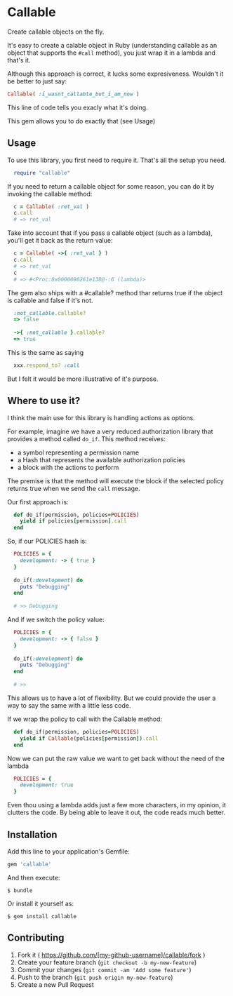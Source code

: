# Callable

Create callable objects on the fly.

It's easy to create a calable object in Ruby (understanding callable
as an object that supports the `#call` method), you just wrap it in a
lambda and that's it. 

Although this approach is correct, it lucks some expresiveness. Wouldn't it
be better to just say:

```ruby
Callable( :i_wasnt_callable_but_i_am_now )
```

This line of code tells you exacly what it's doing.

This gem allows you to do exactly that (see Usage)


## Usage

To use this library, you first need to require it. That's all the setup you need.

```ruby
  require "callable"
```

If you need to return a callable object for some reason, you can do it by invoking the callable method:

```ruby
  c = Callable( :ret_val )
  c.call
  # => ret_val
```

Take into account that if you pass a callable object (such as a
lambda), you'll get it back as the return value:

```ruby
  c = Callable( ->{ :ret_val } )
  c.call
  # => ret_val
  c
  # => #<Proc:0x0000000261e138@-:6 (lambda)>
```

The gem also ships with a #callable? method thar returns true if the
object is callable and false if it's not.

```ruby
  :not_callable.callable?
  => false
  
  ->{ :not_callable }.callable?
  => true
```

This is the same as saying

```ruby
  xxx.respond_to? :call
```

But I felt it would be more illustrative of it's purpose.

## Where to use it?

I think the main use for this library is handling actions as options.

For example, imagine we have a very reduced authorization library that provides a method called `do_if`.
This method receives:
  - a symbol representing a permission name
  - a Hash that represents the available authorization policies
  - a block with the actions to perform

The premise is that the method will execute the block if the selected policy returns true when we send the `call` message.

Our first approach is:

```ruby
  def do_if(permission, policies=POLICIES)
    yield if policies[permission].call
  end
```

So, if our POLICIES hash is:

```ruby
  POLICIES = {
    development: -> { true }
  }
  
  do_if(:development) do
    puts "Debugging"
  end
  
  # >> Debugging
```

And if we switch the policy value:

```ruby
  POLICIES = {
    development: -> { false }
  }
  
  do_if(:development) do
    puts "Debugging"
  end
  
  # >> 
```

This allows us to have a lot of flexibility. But we could provide the user a way to say the same with a little less code.

If we wrap the policy to call with the Callable method:

```ruby
  def do_if(permission, policies=POLICIES)
    yield if Callable(policies[permission]).call
  end
```

Now we can put the raw value we want to get back without the need of the lambda

```ruby
  POLICIES = {
    development: true
  }
```

Even thou using a lambda adds just a few more characters, in my opinion, it clutters the code. By being able to leave it out, the code reads much better.

## Installation

Add this line to your application's Gemfile:

```ruby
gem 'callable'
```

And then execute:

    $ bundle

Or install it yourself as:

    $ gem install callable

## Contributing

1. Fork it ( https://github.com/[my-github-username]/callable/fork )
2. Create your feature branch (`git checkout -b my-new-feature`)
3. Commit your changes (`git commit -am 'Add some feature'`)
4. Push to the branch (`git push origin my-new-feature`)
5. Create a new Pull Request
